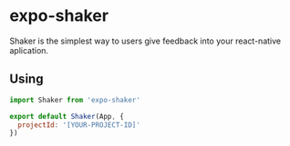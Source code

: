 # expo-shaker
Shaker is the simplest way to users give feedback into your react-native aplication.

## Using
```js
import Shaker from 'expo-shaker'

export default Shaker(App, {
  projectId: '[YOUR-PROJECT-ID]'
})
```
